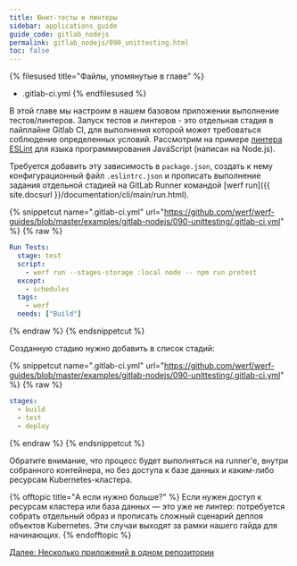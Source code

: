 ```yaml
---
title: Юнит-тесты и линтеры
sidebar: applications_guide
guide_code: gitlab_nodejs
permalink: gitlab_nodejs/090_unittesting.html
toc: false
---
```


{% filesused title="Файлы, упомянутые в главе" %}
- .gitlab-ci.yml
{% endfilesused %}

В этой главе мы настроим в нашем базовом приложении выполнение тестов/линтеров. Запуск тестов и линтеров - это отдельная стадия в пайплайне Gitlab CI, для выполнения которой может требоваться соблюдение определенных условий. Рассмотрим на примере [линтера ESLint](https://eslint.org/) для языка программирования JavaScript (написан на Node.js).

Требуется добавить эту зависимость в `package.json`, создать к нему конфигурационный файл `.eslintrc.json` и прописать выполнение задания отдельной стадией на GitLab Runner командой [werf run]({{ site.docsurl }}/documentation/cli/main/run.html).

{% snippetcut name=".gitlab-ci.yml" url="https://github.com/werf/werf-guides/blob/master/examples/gitlab-nodejs/090-unittesting/.gitlab-ci.yml" %}
{% raw %}
```yaml
Run Tests:
  stage: test
  script:
    - werf run --stages-storage :local node -- npm run pretest
  except:
    - schedules
  tags:
    - werf
  needs: ["Build"]
```
{% endraw %}
{% endsnippetcut %}

Созданную стадию нужно добавить в список стадий:

{% snippetcut name=".gitlab-ci.yml" url="https://github.com/werf/werf-guides/blob/master/examples/gitlab-nodejs/090-unittesting/.gitlab-ci.yml" %}
{% raw %}
```yaml
stages:
  - build
  - test
  - deploy
```
{% endraw %}
{% endsnippetcut %}

Обратите внимание, что процесс будет выполняться на runner'е, внутри собранного контейнера, но без доступа к базе данных и каким-либо ресурсам Kubernetes-кластера.

{% offtopic title="А если нужно больше?" %}
Если нужен доступ к ресурсам кластера или база данных — это уже не линтер: потребуется собрать отдельный образ и прописать сложный сценарий деплоя объектов Kubernetes. Эти случаи выходят за рамки нашего гайда для начинающих.
{% endofftopic %}

<div>
    <a href="110_multipleapps.html" class="nav-btn">Далее: Несколько приложений в одном репозитории</a>
</div>
